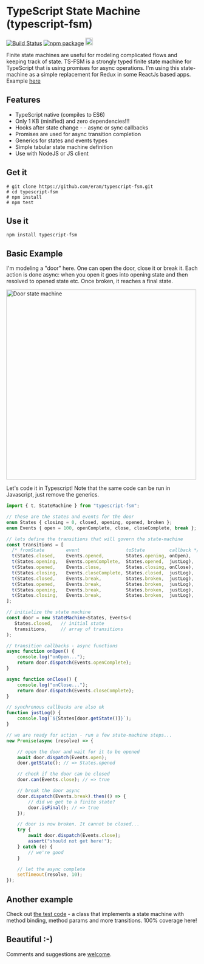 # TypeScript State Machine (typescript-fsm)

[![Build Status](https://app.travis-ci.com/eram/typescript-fsm.svg?branch=master)](https://app.travis-ci.com/github/eram/typescript-fsm)
[![npm package](https://badge.fury.io/js/typescript-fsm.svg)](https://www.npmjs.com/package/typescript-fsm)
<img src="https://forthebadge.com/images/badges/winter-is-coming.svg" alt="It's already here!" height="20"/>

Finite state machines are useful for modeling complicated flows and keeping track of state. TS-FSM is a strongly typed finite state machine for TypeScript that is using promises for async operations.
I'm using this state-machine as a simple replacement for Redux in some ReactJs based apps. Example [here](https://github.com/eram/tensorflow-stack-ts/blob/master/client/src/components/server-status-card/StatusCardModel.ts)

## Features

- TypeScript native (compiles to ES6)
- Only 1 KB (minified) and zero dependencies!!!
- Hooks after state change - - async or sync callbacks
- Promises are used for async transition completion
- Generics for states and events types
- Simple tabular state machine definition
- Use with NodeJS or JS client

## Get it

  ```script
  # git clone https://github.com/eram/typescript-fsm.git
  # cd typescript-fsm
  # npm install
  # npm test
  ```

## Use it

  ```script
  npm install typescript-fsm
 ```

## Basic Example

I'm modeling a "door" here. One can open the door, close it or break it. Each action is done async: when you open it goes into opening state and then resolved to opened state etc. Once broken, it reaches a final state.

<img src="https://mermaid.ink/svg/c3RhdGVEaWFncmFtLXYyCiAgICBbKl0gLS0+IENsb3NlZAogICAgQ2xvc2VkIC0tPiBPcGVuaW5nIDogT3BlbgogICAgT3BlbmluZyAtLT4gT3BlbmVkIDogb3BlbkNvbXBsZXRlCiAgICBPcGVuZWQgLS0+IENsb3NpbmcgOiBDbG9zZQogICAgQ2xvc2luZyAtLT4gQ2xvc2VkIDogY2xvc2VDb21wbGV0ZQogICAgQ2xvc2VkIC0tPiBCcm9rZW4gOiBCcmVhawogICAgT3BlbmluZyAtLT4gQnJva2VuIDogQnJlYWsKICAgIE9wZW5lZCAtLT4gQnJva2VuIDogQnJlYWsKICAgIENsb3NpbmcgLS0+IEJyb2tlbiA6IEJyZWFrCiAgICBCcm9rZW4gLS0+IFsqXQo=?bgColor=!white" alt="Door state machine" height="500" />

Let's code it in Typescript! Note that the same code can be run in Javascript, just remove the generics.

```typescript
import { t, StateMachine } from "typescript-fsm";

// these are the states and events for the door
enum States { closing = 0, closed, opening, opened, broken };
enum Events { open = 100, openComplete, close, closeComplete, break };

// lets define the transitions that will govern the state-machine
const transitions = [
  /* fromState        event                 toState         callback */
  t(States.closed,    Events.opened,        States.opening, onOpen),
  t(States.opening,   Events.openComplete,  States.opened,  justLog),
  t(States.opened,    Events.close,         States.closing, onClose),
  t(States.closing,   Events.closeComplete, States.closed,  justLog),
  t(States.closed,    Events.break,         States.broken,  justLog),
  t(States.opened,    Events.break,         States.broken,  justLog),
  t(States.opening,   Events.break,         States.broken,  justLog),
  t(States.closing,   Events.break,         States.broken,  justLog),
];

// initialize the state machine
const door = new StateMachine<States, Events>(
   States.closed,   // initial state
   transitions,     // array of transitions 
);

// transition callbacks - async functions
async function onOpen() {
    console.log("onOpen...");
    return door.dispatch(Events.openComplete);
}

async function onClose() {
    console.log("onClose...");
    return door.dispatch(Events.closeComplete);
}

// synchronous callbacks are also ok
function justLog() { 
    console.log(`${States[door.getState()]}`);
}

// we are ready for action - run a few state-machine steps...
new Promise(async (resolve) => {

    // open the door and wait for it to be opened
    await door.dispatch(Events.open);
    door.getState(); // => States.opened

    // check if the door can be closed
    door.can(Events.close); // => true

    // break the door async
    door.dispatch(Events.break).then(() => {
        // did we get to a finite state?
        door.isFinal(); // => true 
    });

    // door is now broken. It cannot be closed...
    try {
        await door.dispatch(Events.close);
        assert("should not get here!");
    } catch (e) {
        // we're good
    }

    // let the async complete
    setTimeout(resolve, 10);
});

```

## Another example

Check out [the test code](https://github.com/eram/typescript-fsm/blob/master/src/__test__/stateMachine.test.ts) - a class that implements a state machine with method binding, method params and more transitions. 100% coverage here!

## Beautiful :-)

Comments and suggestions are [welcome](https://github.com/eram/typescript-fsm/issues/new).
